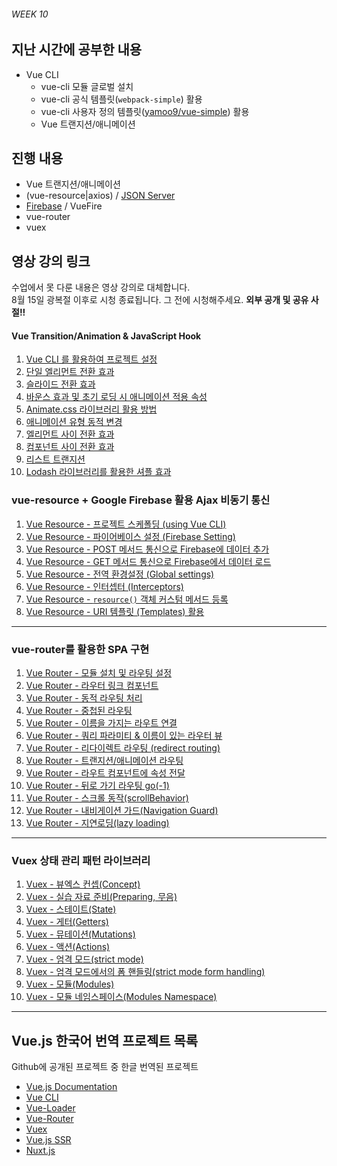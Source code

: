 ###### WEEK 10

## 지난 시간에 공부한 내용

- Vue CLI
  - vue-cli 모듈 글로벌 설치
  - vue-cli 공식 템플릿(`webpack-simple`) 활용
  - vue-cli 사용자 정의 템플릿([yamoo9/vue-simple](https://github.com/yamoo9/vue-simple)) 활용
  - Vue 트랜지션/애니메이션

## 진행 내용

- Vue 트랜지션/애니메이션
- (vue-resource|axios) / [JSON Server](./json-server.md)
- [Firebase](./Firebase.md) / VueFire
- vue-router
- vuex

## 영상 강의 링크

수업에서 못 다룬 내용은 영상 강의로 대체합니다.
<br>8월 15일 광복절 이후로 시청 종료됩니다. 그 전에 시청해주세요. **외부 공개 및 공유 사절!!**

#### Vue Transition/Animation & JavaScript Hook

1. [Vue CLI 를 활용하여 프로젝트 설정](https://youtu.be/dPIGb6xIA2M)
1. [단일 엘리먼트 전환 효과](https://youtu.be/NnSBwArlNeA)
1. [슬라이드 전환 효과](https://youtu.be/eKQ4VIWMgmw)
1. [바운스 효과 및 초기 로딩 시 애니메이션 적용 속성](https://youtu.be/9nVp4PvkfOY)
1. [Animate.css 라이브러리 활용 방법](https://youtu.be/CJdTOf3eQBo)
1. [애니메이션 유형 동적 변경](https://youtu.be/aXd1l0BU2H4)
1. [엘리먼트 사이 전환 효과](https://youtu.be/9TNIjxb6vHQ)
1. [컴포넌트 사이 전환 효과](https://youtu.be/BHLyUVV05bE)
1. [리스트 트랜지션](https://youtu.be/ejk_nsGNKlM)
1. [Lodash 라이브러리를 활용한 셔플 효과](https://youtu.be/PCSJ5gja5dE)

### vue-resource + Google Firebase 활용 Ajax 비동기 통신

1. [Vue Resource -  프로젝트 스케폴딩 (using Vue CLI)](https://youtu.be/874f9Eeakf8)
1. [Vue Resource - 파이어베이스 설정 (Firebase Setting)](https://youtu.be/8j2akOdafQ4)
1. [Vue Resource - POST 메서드 통신으로 Firebase에 데이터 추가](https://youtu.be/TaGzN_aIB74)
1. [Vue Resource - GET 메서드 통신으로 Firebase에서 데이터 로드](https://youtu.be/eovnwYwtOz4)
1. [Vue Resource - 전역 환경설정 (Global settings)](https://youtu.be/beTSi77QE88)
1. [Vue Resource - 인터셉터 (Interceptors)](https://youtu.be/6UQ-u5ILyjQ)
1. [Vue Resource - `resource()` 객체 커스텀 메서드 등록](https://youtu.be/nPHtDL8jVxM)
1. [Vue Resource - URI 템플릿 (Templates) 활용](https://youtu.be/t3gz9dEPSnA)

---

### vue-router를 활용한 SPA 구현

1. [Vue Router - 모듈 설치 및 라우팅 설정](https://youtu.be/KyepgwB3Jb0)
1. [Vue Router - 라우터 링크 컴포넌트](https://youtu.be/V9Vsb1uI7nM)
1. [Vue Router - 동적 라우팅 처리](https://youtu.be/2p4OqMr_Omc)
1. [Vue Router - 중첩된 라우팅](https://youtu.be/dpwlkPT288g)
1. [Vue Router - 이름을 가지는 라우트 연결](https://youtu.be/qiv0d_mLaA8)
1. [Vue Router - 쿼리 파라미티 & 이름이 있는 라우터 뷰](https://youtu.be/KLdHgFnA8Dc)
1. [Vue Router - 리다이렉트 라우팅 (redirect routing)](https://youtu.be/b8gsVFmHjK8)
1. [Vue Router - 트랜지션/애니메이션 라우팅](https://youtu.be/3CGRvgVTwss)
1. [Vue Router - 라우트 컴포넌트에 속성 전달](https://youtu.be/c9LWa6WWBKk)
1. [Vue Router - 뒤로 가기 라우팅 go(-1)](https://youtu.be/5EVk2G1NcNY)
1. [Vue Router - 스크롤 동작(scrollBehavior)](https://youtu.be/lSPzq3xgyRw)
1. [Vue Router - 내비게이션 가드(Navigation Guard)](https://youtu.be/nTPCwYOWHGo)
1. [Vue Router - 지연로딩(lazy loading)](https://youtu.be/uWEoyNl-UMg)

---

### Vuex 상태 관리 패턴 라이브러리

1. [Vuex - 뷰엑스 컨셉(Concept)](https://youtu.be/W9KPtZr3Y0U)
1. [Vuex - 실습 자료 준비(Preparing, 무음)](https://youtu.be/edcUcKE1iDM)
1. [Vuex - 스테이트(State)](https://youtu.be/C6KRfiSEO5o)
1. [Vuex - 게터(Getters)](https://youtu.be/D-YZG9fId5U)
1. [Vuex - 뮤테이션(Mutations)](https://youtu.be/ylQWtWlY_3Q)
1. [Vuex - 액션(Actions)](https://youtu.be/gvSSvmph4G0)
1. [Vuex - 엄격 모드(strict mode)](https://youtu.be/2oHtCkiq6QI)
1. [Vuex - 엄격 모드에서의 폼 핸들링(strict mode form handling)](https://youtu.be/cwJoehep5Iw)
1. [Vuex - 모듈(Modules)](https://youtu.be/sjGPClEymYw)
1. [Vuex - 모듈 네임스페이스(Modules Namespace)](https://youtu.be/f_eVFHhgfYA)

---

## Vue.js 한국어 번역 프로젝트 목록

Github에 공개된 프로젝트 중 한글 번역된 프로젝트

- [Vue.js Documentation](https://kr.vuejs.org/guide)
- [Vue CLI](https://github.com/vuejs-kr/vue-cli)
- [Vue-Loader](http://vue-loader.vuejs.org/kr/)
- [Vue-Router](https://router.vuejs.org/kr)
- [Vuex](https://vuex.vuejs.org/kr)
- [Vue.js SSR](https://ssr.vuejs.org/ko)
- [Nuxt.js](https://ko.nuxtjs.org/)